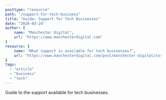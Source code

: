 ```yaml
---
posttype: "resource"
path: "/support-for-tech-business"
title: "Guide: Support for Tech Businesses"
date: "2020-03-24"
author: {
	name: "Manchester Digital",
	url: "https://www.manchesterdigital.com"
}
resource: {
	name: "What support is available for tech businesses?",
	url: "https://www.manchesterdigital.com/post/manchester-digital/coronavirus-what-support-is-available-for-tech-businesses"
}
tags:
  - "article"
  - "business"
  - "tech"
---
```


Guide to the support available for tech businesses.
